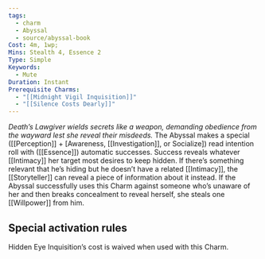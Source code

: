 ```yaml
---
tags:
  - charm
  - Abyssal
  - source/abyssal-book
Cost: 4m, 1wp; 
Mins: Stealth 4, Essence 2
Type: Simple
Keywords:
  - Mute
Duration: Instant
Prerequisite Charms:
  - "[[Midnight Vigil Inquisition]]"
  - "[[Silence Costs Dearly]]"
---
```

*Death’s Lawgiver wields secrets like a weapon, demanding obedience from the wayward lest she reveal their misdeeds.*
The Abyssal makes a special ([[Perception]] + [Awareness, [[Investigation]], or Socialize]) read intention roll with ([[Essence]]) automatic successes. Success reveals whatever [[Intimacy]] her target most desires to keep hidden. If there’s something relevant that he’s hiding but he doesn’t have a related [[Intimacy]], the [[Storyteller]] can reveal a piece of information about it instead.
If the Abyssal successfully uses this Charm against someone who’s unaware of her and then breaks concealment to reveal herself, she steals one [[Willpower]] from him.
## Special activation rules
Hidden Eye Inquisition’s cost is waived when used with this Charm.
